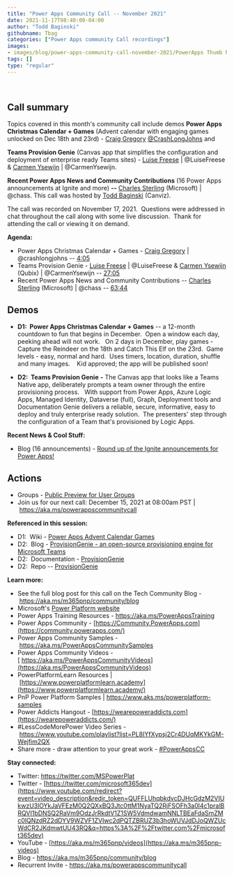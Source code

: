 ```yaml
---
title: "Power Apps Community Call -- November 2021"
date: 2021-11-17T08:40:00-04:00
author: "Todd Baginski"
githubname: Tbag
categories: ["Power Apps community Call recordings"]
images:
- images/blog/power-apps-community-call-november-2021/PowerApps Thumb November 2021.png
tags: []
type: "regular"
---
```

 

## Call summary


Topics covered in this month's community call include demos **Power Apps
Christmas Calendar + Games** (Advent calendar with engaging games
unlocked on Dec 18th and 23rd) - [Craig
Gregory](http://twitter.com/CrashLongJohns)
[\@CrashLongJohns](https://techcommunity.microsoft.com/t5/user/viewprofilepage/user-id/1127338) and 

**Teams
Provision Genie** (Canvas app that simplifies the configuration and
deployment of enterprise ready Teams sites) - [Luise
Freese](http://twitter.com/LuiseFreese) | \@LuiseFreese & [Carmen
Ysewijn](http://twitter.com/CarmenYsewijn) | \@CarmenYsewijn.

**Recent
Power Apps News and Community Contributions** (16 Power Apps
announcements at Ignite and more) **--** [Charles
Sterling](http://twitter.com/chass) (Microsoft) | \@chass. This call
was hosted by [Todd Baginski](http://twitter.com/toddbaginski) (Canviz).


The call was recorded on November 17, 2021.  Questions were addressed in
chat throughout the call along with some live discussion.  Thank for
attending the call or viewing it on demand. 

**Agenda:**  

-   Power Apps Christmas Calendar + Games - [Craig
    Gregory](http://twitter.com/crashlongjohns) | \@crashlongjohns --
    [4:05](https://youtu.be/4IOoopyx_Ko?t=245)
-   Teams Provision Genie - [Luise
    Freese](http://twitter.com/LuiseFreese) | \@LuiseFreese & [Carmen
    Ysewijn](http://twitter.com/CarmenYsewijn) (Qubix) |
    \@CarmenYsewijn -- [27:05](https://youtu.be/4IOoopyx_Ko?t=1625)
-   Recent Power Apps News and Community Contributions -- [Charles
    Sterling](http://twitter.com/chass) (Microsoft) | \@chass --
    [63:44](https://youtu.be/4IOoopyx_Ko?t=3824)

## Demos

-   **D1:  Power Apps Christmas Calendar + Games** -- a 12-month
    countdown to fun that begins in December.  Open a window each day,
    peeking ahead will not work.   On 2 days in December, play games -
    Capture the Reindeer on the 18th and Catch This Elf on the
    23rd.  Game levels - easy, normal and hard.  Uses timers,
    location, duration, shuffle and many images.    Kid approved; the
    app will be published soon!

-   **D2:  Teams Provision Genie** **-** The Canvas app that looks like
    a Teams Native app, deliberately prompts a team owner through the
    entire provisioning process.   With support from Power Apps, Azure
    Logic Apps, Managed Identity, Dataverse (full), Graph, Deployment
    tools and Documentation Genie delivers a reliable, secure,
    informative, easy to deploy and truly enterprise ready solution. 
    The presenters' step through the configuration of a Team that's
    provisioned by Logic Apps.

**Recent News & Cool Stuff:**

-   Blog (16 announcements) - [Round up of the Ignite announcements for
    Power
    Apps!](https://powerapps.microsoft.com/blog/round-up-of-the-ignite-announcements-for-power-apps/) 



## Actions



-   Groups - [Public Preview for User
    Groups](https://community.powerbi.com/t5/Power-BI-User-Groups/ct-p/pbi_usergroups) 
-   Join us for our next call: December 15, 2021 at 08:00am PST
    | <https://aka.ms/powerappscommunitycall>

**Referenced in this session:**

-   D1:  Wiki - [Power Apps Advent Calendar
    Games](https://github.com/unlimitedduck/CrashLongJohns/wiki/Power-Apps-Advent-Calendar---Games)
-   D2:  Blog - [ProvisionGenie - an open-source provisioning engine for
    Microsoft
    Teams](https://techcommunity.microsoft.com/t5/microsoft-365-pnp-blog/provisiongenie-an-open-source-provisioning-engine-for-microsoft/ba-p/2796434) 
-   D2:  Documentation - [ProvisionGenie](https://provisiongenie.com/) 
-   D2:  Repo --
    [ProvisionGenie](https://github.com/ProvisionGenie/ProvisionGenie) 

**Learn more:**  

-   See the full blog post for this call on the Tech Community Blog
    - <https://aka.ms/m365pnp/community/blog>
-   Microsoft's [Power Platform
    website](https://powerplatform.microsoft.com/)
-   Power Apps Training Resources - <https://aka.ms/PowerAppsTraining>
-   Power Apps Community
    - [https://Community.PowerApps.com](https://community.powerapps.com/)
-   Power Apps Community Samples
    - <https://aka.ms/PowerAppsCommunitySamples>
-   Power Apps Community Videos
    -[ https://aka.ms/PowerAppsCommunityVideos](https://aka.ms/PowerAppsCommunityVideos)
-   PowerPlatformLearn Resources
    | [https://www.powerplatformlearn.academy](https://www.powerplatformlearn.academy/)
-   PnP Power Platform Samples
    | <https://www.aks.ms/powerplatform-samples>
-   Power Addicts Hangout
    - [https://wearepoweraddicts.com](https://wearepoweraddicts.com/)
-   #LessCodeMorePower Video Series
    - <https://www.youtube.com/playlist?list=PL8IYfXypsj2Cr4DUqMKYkGM-Wejfim2QX>
-   Share more - draw attention to your great work
    - [#PowerAppsCC](https://twitter.com/hashtag/PowerAppsCC?src=hashtag_click)


**Stay connected:**

-   Twitter: <https://twitter.com/MSPowerPlat>
-   Twitter
    - [https://twitter.com/microsoft365dev](https://www.youtube.com/redirect?event=video_description&redir_token=QUFFLUhqbkdvcDJHcGdzM2VIUkwzU3lOYkJaVFEzM0Q2QXxBQ3Jtc0ttM1NyaTQ2RjFSOFh3a0l4c1pralBRQVI1bDNSQ2RaVm9OdzJrRkdtV1Z1SW5VdmdwamNNLTBEaFdaSmZMc0lQNzdRZ2dDYV9WZVF1ZVIwc2dPQTZBRUZ3b3hoWUVJdDJoQWZUcWdCR2JKdmwtUU43RQ&q=https%3A%2F%2Ftwitter.com%2Fmicrosoft365dev)​
-   YouTube
    - [https://aka.ms/m365pnp/videos](https://aka.ms/m365pnp-videos)​
-   Blog - <https://aka.ms/m365pnp/community/blog>
-   Recurrent Invite - <https://aka.ms/powerappscommunitycall>
